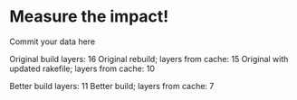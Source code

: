 # Measure the impact!

Commit your data here

Original build layers: 16
Original rebuild; layers from cache: 15
Original with updated rakefile; layers from cache: 10

Better build layers: 11
Better build; layers from cache: 7
